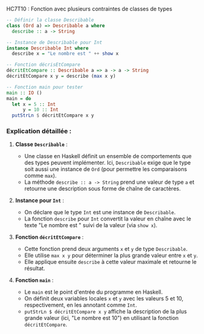HC7T10 : Fonction avec plusieurs contraintes de classes de types

```haskell
-- Définir la classe Describable
class (Ord a) => Describable a where
  describe :: a -> String

-- Instance de Describable pour Int
instance Describable Int where
  describe x = "Le nombre est " ++ show x

-- Fonction décrisEtCompare
décritEtCompare :: Describable a => a -> a -> String
décritEtCompare x y = describe (max x y)

-- Fonction main pour tester
main :: IO ()
main = do
  let x = 5 :: Int
      y = 10 :: Int
  putStrLn $ décritEtCompare x y
```

### Explication détaillée :
1. **Classe `Describable`** :
   - Une classe en Haskell définit un ensemble de comportements que des types peuvent implémenter. Ici, `Describable` exige que le type soit aussi une instance de `Ord` (pour permettre les comparaisons comme `max`).
   - La méthode `describe :: a -> String` prend une valeur de type `a` et retourne une description sous forme de chaîne de caractères.

2. **Instance pour `Int`** :
   - On déclare que le type `Int` est une instance de `Describable`.
   - La fonction `describe` pour `Int` convertit la valeur en chaîne avec le texte "Le nombre est " suivi de la valeur (via `show x`).

3. **Fonction `décritEtCompare`** :
   - Cette fonction prend deux arguments `x` et `y` de type `Describable`.
   - Elle utilise `max x y` pour déterminer la plus grande valeur entre `x` et `y`.
   - Elle applique ensuite `describe` à cette valeur maximale et retourne le résultat.

4. **Fonction `main`** :
   - Le `main` est le point d'entrée du programme en Haskell.
   - On définit deux variables locales `x` et `y` avec les valeurs 5 et 10, respectivement, en les annotant comme `Int`.
   - `putStrLn $ décritEtCompare x y` affiche la description de la plus grande valeur (ici, "Le nombre est 10") en utilisant la fonction `décritEtCompare`.
